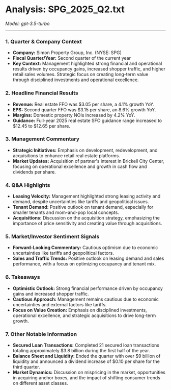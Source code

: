 # Analysis: SPG_2025_Q2.txt

*Model: gpt-3.5-turbo*

---

### 1. Quarter & Company Context
- **Company:** Simon Property Group, Inc. (NYSE: SPG)
- **Fiscal Quarter/Year:** Second quarter of the current year
- **Key Context:** Management highlighted strong financial and operational results driven by occupancy gains, increased shopper traffic, and higher retail sales volumes. Strategic focus on creating long-term value through disciplined investments and operational excellence.

### 2. Headline Financial Results
- **Revenue:** Real estate FFO was $3.05 per share, a 4.1% growth YoY.
- **EPS:** Second quarter FFO was $3.15 per share, an 8.6% growth YoY.
- **Margins:** Domestic property NOIs increased by 4.2% YoY.
- **Guidance:** Full-year 2025 real estate SFO guidance range increased to $12.45 to $12.65 per share.

### 3. Management Commentary
- **Strategic Initiatives:** Emphasis on development, redevelopment, and acquisitions to enhance retail real estate platforms.
- **Market Updates:** Acquisition of partner's interest in Brickell City Center, focusing on operational excellence and growth in cash flow and dividends per share.

### 4. Q&A Highlights
- **Leasing Velocity:** Management highlighted strong leasing activity and demand, despite uncertainties like tariffs and geopolitical issues.
- **Tenant Demand:** Positive outlook on tenant demand, especially for smaller tenants and mom-and-pop local concepts.
- **Acquisitions:** Discussion on the acquisition strategy, emphasizing the importance of price sensitivity and creating value through acquisitions.

### 5. Market/Investor Sentiment Signals
- **Forward-Looking Commentary:** Cautious optimism due to economic uncertainties like tariffs and geopolitical factors.
- **Sales and Traffic Trends:** Positive outlook on leasing demand and sales performance, with a focus on optimizing occupancy and tenant mix.

### 6. Takeaways
- **Optimistic Outlook:** Strong financial performance driven by occupancy gains and increased shopper traffic.
- **Cautious Approach:** Management remains cautious due to economic uncertainties and external factors like tariffs.
- **Focus on Value Creation:** Emphasis on disciplined investments, operational excellence, and strategic acquisitions to drive long-term growth.

### 7. Other Notable Information
- **Secured Loan Transactions:** Completed 21 secured loan transactions totaling approximately $3.8 billion during the first half of the year.
- **Balance Sheet and Liquidity:** Ended the quarter with over $9 billion of liquidity and announced a dividend increase of $0.10 per share for the third quarter.
- **Market Dynamics:** Discussion on mispricing in the market, opportunities in acquiring anchor boxes, and the impact of shifting consumer trends on different asset classes.